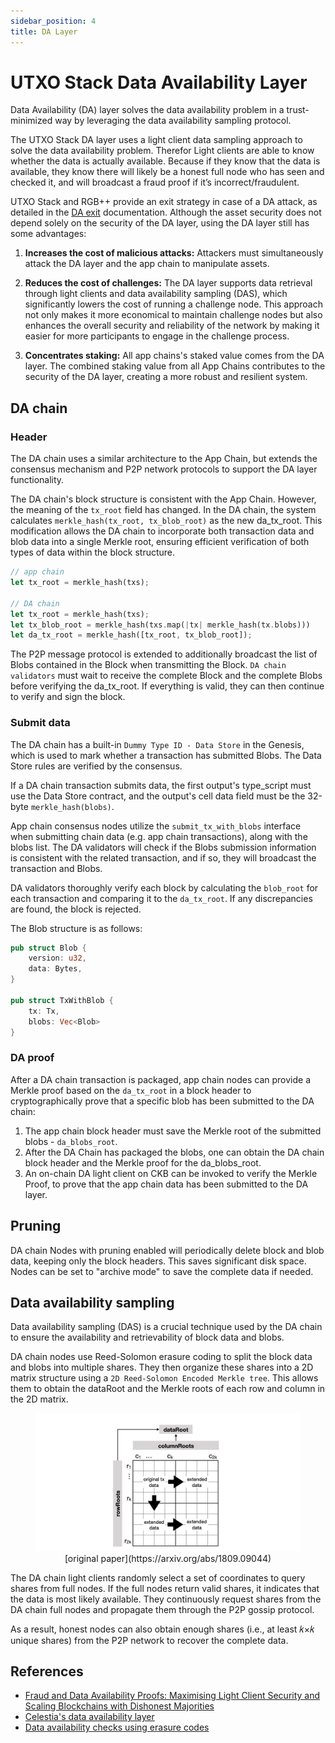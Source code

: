 ```yaml
---
sidebar_position: 4
title: DA Layer
---
```


# UTXO Stack Data Availability Layer

Data Availability (DA) layer solves the data availability problem in a trust-minimized way by leveraging the data availability sampling protocol.

The UTXO Stack DA layer uses a light client data sampling approach to solve the data availability problem. Therefor Light clients are able to know whether the data is actually available. Because if they know that the data is available, they know there will likely be a honest full node who has seen and checked it, and will broadcast a fraud proof if it’s incorrect/fraudulent.

UTXO Stack and RGB++ provide an exit strategy in case of a DA attack, as detailed in the [DA exit](./da-exit.md) documentation. Although the asset security does not depend solely on the security of the DA layer, using the DA layer still has some advantages:

1. **Increases the cost of malicious attacks:** Attackers must simultaneously attack the DA layer and the app chain to manipulate assets.

2. **Reduces the cost of challenges:** The DA layer supports data retrieval through light clients and data availability sampling (DAS), which significantly lowers the cost of running a challenge node. This approach not only makes it more economical to maintain challenge nodes but also enhances the overall security and reliability of the network by making it easier for more participants to engage in the challenge process.

3. **Concentrates staking:** All app chains's staked value comes from the DA layer. The combined staking value from all App Chains contributes to the security of the DA layer, creating a more robust and resilient system.


## DA chain

### Header

The DA chain uses a similar architecture to the App Chain, but extends the consensus mechanism and P2P network protocols to support the DA layer functionality.

The DA chain's block structure is consistent with the App Chain. However, the meaning of the `tx_root` field has changed. In the DA chain, the system calculates `merkle_hash(tx_root, tx_blob_root)` as the new da_tx_root. This modification allows the DA chain to incorporate both transaction data and blob data into a single Merkle root, ensuring efficient verification of both types of data within the block structure.

```rust
// app chain
let tx_root = merkle_hash(txs);

// DA chain
let tx_root = merkle_hash(txs);
let tx_blob_root = merkle_hash(txs.map(|tx| merkle_hash(tx.blobs)))
let da_tx_root = merkle_hash([tx_root, tx_blob_root]);
```

The P2P message protocol is extended to additionally broadcast the list of Blobs contained in the Block when transmitting the Block. `DA chain validators` must wait to receive the complete Block and the complete Blobs before verifying the da_tx_root. If everything is valid, they can then continue to verify and sign the block.

### Submit data

The DA chain has a built-in `Dummy Type ID - Data Store` in the Genesis, which is used to mark whether a transaction has submitted Blobs. The Data Store rules are verified by the consensus.

If a DA chain transaction submits data, the first output's type_script must use the Data Store contract, and the output's cell data field must be the 32-byte `merkle_hash(blobs)`.

App chain consensus nodes utilize the `submit_tx_with_blobs` interface when submitting chain data (e.g. app chain transactions), along with the blobs list. The DA validators will check if the Blobs submission information is consistent with the related transaction, and if so, they will broadcast the transaction and Blobs.

DA validators thoroughly verify each block by calculating the `blob_root` for each transaction and comparing it to the `da_tx_root`. If any discrepancies are found, the block is rejected.

The Blob structure is as follows:

```rust
pub struct Blob {
    version: u32,
    data: Bytes,
}

pub struct TxWithBlob {
    tx: Tx,
    blobs: Vec<Blob>
}
```

### DA proof

After a DA chain transaction is packaged, app chain nodes can provide a Merkle proof based on the `da_tx_root` in a block header to cryptographically prove that a specific blob has been submitted to the DA chain:

1. The app chain block header must save the Merkle root of the submitted blobs - `da_blobs_root`.
2. After the DA Chain has packaged the blobs, one can obtain the DA chain block header and the Merkle proof for the da_blobs_root.
3. An on-chain DA light client on CKB can be invoked to verify the Merkle Proof, to prove that the app chain data has been submitted to the DA layer.

## Pruning

DA chain Nodes with pruning enabled will periodically delete block and blob data, keeping only the block headers. This saves significant disk space.
Nodes can be set to "archive mode" to save the complete data if needed.

## Data availability sampling

Data availability sampling (DAS) is a crucial technique used by the DA chain to ensure the availability and retrievability of block data and blobs.

DA chain nodes use Reed-Solomon erasure coding to split the block data and blobs into multiple shares. They then organize these shares into a 2D matrix structure using a `2D Reed-Solomon Encoded Merkle tree`. This allows them to obtain the dataRoot and the Merkle roots of each row and column in the 2D matrix.

<figure align="center">
  <img src="/img/da-layer/2D-Reed-Solomon-Encoded-Merkle-tree.jpeg" alt="2D Reed-Solomon Encoded Merkle tree" />
  <figcaption align="center">[original paper](https://arxiv.org/abs/1809.09044)</figcaption>
</figure> 

The DA chain light clients randomly select a set of coordinates to query shares from full nodes. If the full nodes return valid shares, it indicates that the data is most likely available. They continuously request shares from the DA chain full nodes and propagate them through the P2P gossip protocol.

As a result, honest nodes can also obtain enough shares (i.e., at least 𝑘×𝑘 unique shares) from the P2P network to recover the complete data.

## References

* [Fraud and Data Availability Proofs: Maximising Light Client Security and Scaling Blockchains with Dishonest Majorities](https://arxiv.org/abs/1809.09044)
* [Celestia's data availability layer](https://docs.celestia.org/learn/how-celestia-works/data-availability-layer)
* [Data availability checks using erasure codes](https://dankradfeist.de/ethereum/2019/12/20/data-availability-checks.html)

